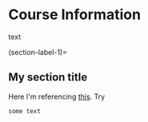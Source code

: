 # Course Information


text 

(section-label-1)=
## My section title

Here I'm referencing [this](section-label-1). Try [](section-label-1)

```{tip}
some text
```